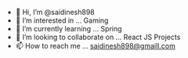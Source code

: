 - 👋 Hi, I’m @saidinesh898
- 👀 I’m interested in ... Gaming
- 🌱 I’m currently learning ... Spring
- 💞️ I’m looking to collaborate on ... React JS Projects
- 📫 How to reach me ... saidinesh898@gmaill.com

<!---
saidinesh898/saidinesh898 is a ✨ special ✨ repository because its `README.md` (this file) appears on your GitHub profile.
You can click the Preview link to take a look at your changes.
--->
